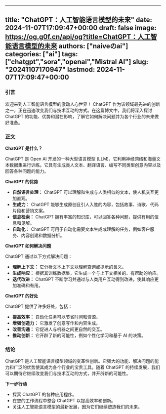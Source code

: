 
---
title: "ChatGPT：人工智能语言模型的未来"
date: 2024-11-07T17:09:47+00:00
draft: false
image: https://og.g0f.cn/api/og?title=ChatGPT：人工智能语言模型的未来
authors: ["naiveのai"]
categories: ["ai"]
tags: ["chatgpt","sora","openai","Mistral AI"]
slug: "20241107170947"
lastmod: 2024-11-07T17:09:47+00:00
---
### 引言

欢迎来到人工智能语言模型的激动人心世界！ ChatGPT 作为该领域最先进的创新之一，正在迅速改变我们与技术互动的方式。在这篇博文中，我们将深入探讨 ChatGPT 的功能、优势和潜在影响，了解它如何解决问题并为各个行业的未来做好准备。

### 正文

**ChatGPT 是什么？**

ChatGPT 是 Open AI 开发的一种大型语言模型 (LLM)，它利用神经网络和海量文本数据集进行训练。它具有生成类人文本、翻译语言、编写不同类型创意内容以及回答各种问题的能力。

**ChatGPT 的优势**

* **自然语言处理：** ChatGPT 可以理解和生成与人类相似的文本，使人机交互更加直观。
* **生成力：** ChatGPT 能够生成原创且引人入胜的内容，包括故事、诗歌、代码片段和营销文案。
* **信息检索：** ChatGPT 拥有丰富的知识库，可以回答各种问题，提供有用的信息和见解。
* **自动化：** ChatGPT 可用于自动化需要文本生成或理解的任务，例如客户服务、内容创建和数据分析。

**ChatGPT 如何解决问题**

ChatGPT 通过以下方式解决问题：

* **理解上下文：** 它分析文本上下文以理解查询或提示的含义。
* **生成响应：** 根据其训练数据集，它生成一个与上下文相关的、有帮助的响应。
* **迭代改进：** ChatGPT 不断学习并通过与人类用户互动得到改进，使其响应更加准确和有用。

**ChatGPT 的好处**

ChatGPT 提供了许多好处，包括：

* **提高效率：** 自动化任务可以节省时间和资源。
* **增强创造力：** 它激发了创意写作和内容生成。
* **改善沟通：** 它促进人与机器之间更自然的交互。
* **推动创新：** 它开辟了新的可能性，例如个性化学习和基于 AI 的决策。

### 结论

ChatGPT 是人工智能语言模型领域的变革性创新。它强大的功能、解决问题的能力和广泛的优势使其成为各个行业的宝贵工具。随着 ChatGPT 的持续发展，我们可以期待它继续改变我们与技术互动的方式，并开辟新的可能性。

**下一步行动**

* 探索 ChatGPT 的各种应用程序。
* 在您的工作流程中整合 ChatGPT 以提高效率和创新。
* 关注人工智能语言模型的最新发展，因为它们继续塑造我们的未来。